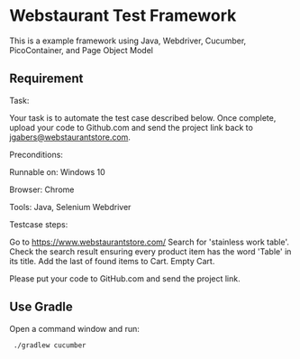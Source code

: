 # Webstaurant Test Framework

This is a example framework using Java, Webdriver, Cucumber, PicoContainer, and Page Object Model

## Requirement
Task:

Your task is to automate the test case described below.  Once complete, upload your code to Github.com and send the project link back to jgabers@webstaurantstore.com.



Preconditions:

Runnable on: Windows 10

Browser: Chrome

Tools: Java, Selenium Webdriver



Testcase steps:

Go to https://www.webstaurantstore.com/
Search for 'stainless work table'.
Check the search result ensuring every product item has the word 'Table' in its title.
Add the last of found items to Cart.
Empty Cart.


Please put your code to GitHub.com and send the project link.
## Use Gradle

Open a command window and run:

     ./gradlew cucumber



